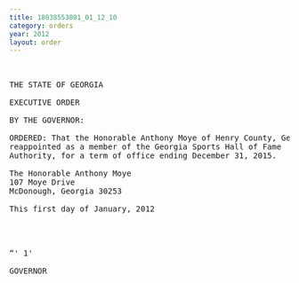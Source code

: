 ```yaml
---
title: 18038553801_01_12_10
category: orders
year: 2012
layout: order
---
```


<pre>  

THE STATE OF GEORGIA

EXECUTIVE ORDER

BY THE GOVERNOR:

ORDERED: That the Honorable Anthony Moye of Henry County, Georgia, is
reappointed as a member of the Georgia Sports Hall of Fame
Authority, for a term of office ending December 31, 2015.

The Honorable Anthony Moye
107 Moye Drive
McDonough, Georgia 30253

This first day of January, 2012

 
    

“' 1' 

GOVERNOR

</pre>
